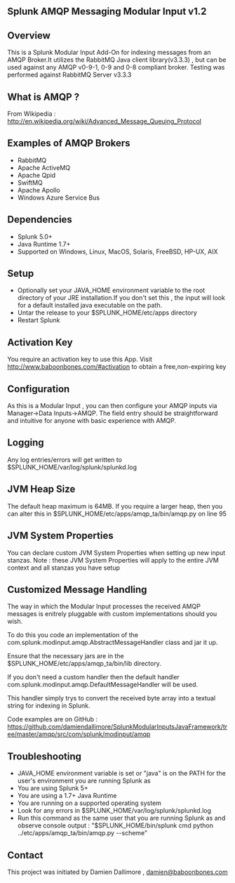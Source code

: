 ## Splunk AMQP Messaging Modular Input v1.2

## Overview

This is a Splunk Modular Input Add-On for indexing messages from an AMQP Broker.It utilizes the RabbitMQ Java client library(v3.3.3) , but can be used against any AMQP v0-9-1, 0-9 and 0-8 compliant broker. Testing was performed against RabbitMQ Server v3.3.3


## What is AMQP ?

From Wikipedia : http://en.wikipedia.org/wiki/Advanced_Message_Queuing_Protocol


## Examples of AMQP  Brokers

* RabbitMQ
* Apache ActiveMQ
* Apache Qpid
* SwiftMQ
* Apache Apollo
* Windows Azure Service Bus

## Dependencies

* Splunk 5.0+
* Java Runtime 1.7+
* Supported on Windows, Linux, MacOS, Solaris, FreeBSD, HP-UX, AIX

## Setup

* Optionally set your JAVA_HOME environment variable to the root directory of your JRE installation.If you don't set this , the input will look for a default installed java executable on the path.
* Untar the release to your $SPLUNK_HOME/etc/apps directory
* Restart Splunk

## Activation Key

You require an activation key to use this App. Visit http://www.baboonbones.com/#activation  to obtain a free,non-expiring key

## Configuration

As this is a Modular Input , you can then configure your AMQP inputs via Manager->Data Inputs->AMQP. The field entry should be straightforward and intuitive for anyone with basic experience with AMQP.

## Logging

Any log entries/errors will get written to $SPLUNK_HOME/var/log/splunk/splunkd.log

## JVM Heap Size

The default heap maximum is 64MB.
If you require a larger heap, then you can alter this in $SPLUNK_HOME/etc/apps/amqp_ta/bin/amqp.py on line 95

## JVM System Properties

You can declare custom JVM System Properties when setting up new input stanzas.
Note : these JVM System Properties will apply to the entire JVM context and all stanzas you have setup

## Customized Message Handling

The way in which the Modular Input processes the received AMQP messages is enitrely pluggable with custom implementations should you wish.

To do this you code an implementation of the com.splunk.modinput.amqp.AbstractMessageHandler class and jar it up.

Ensure that the necessary jars are in the $SPLUNK_HOME/etc/apps/amqp_ta/bin/lib directory.

If you don't need a custom handler then the default handler com.splunk.modinput.amqp.DefaultMessageHandler will be used.

This handler simply trys to convert the received byte array into a textual string for indexing in Splunk.

Code examples are on GitHub : https://github.com/damiendallimore/SplunkModularInputsJavaFramework/tree/master/amqp/src/com/splunk/modinput/amqp

## Troubleshooting

* JAVA_HOME environment variable is set or "java" is on the PATH for the user's environment you are running Splunk as
* You are using Splunk 5+
* You are using a 1.7+ Java Runtime
* You are running on a supported operating system
* Look for any errors in $SPLUNK_HOME/var/log/splunk/splunkd.log
* Run this command as the same user that you are running Splunk as and observe console output : "$SPLUNK_HOME/bin/splunk cmd python ../etc/apps/amqp_ta/bin/amqp.py --scheme" 

## Contact

This project was initiated by Damien Dallimore , damien@baboonbones.com

